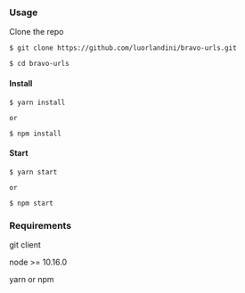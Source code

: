 ### Usage

Clone the repo

    $ git clone https://github.com/luorlandini/bravo-urls.git

    $ cd bravo-urls
#### Install

    $ yarn install

    or

    $ npm install
#### Start

    $ yarn start

    or

    $ npm start
### Requirements

git client

node >= 10.16.0

yarn or npm